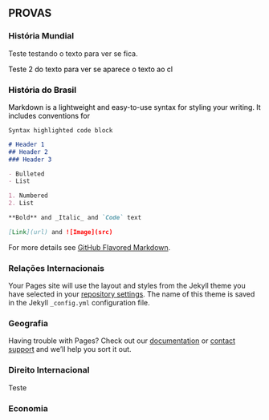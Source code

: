 ## PROVAS

### História Mundial

<p><a href="#" style="text-decoration:none" title="Certo">Teste testando o texto para ver se fica.</a></p>
<p><a href="#" style="text-decoration:none;color: #000000" title="Errado">Teste 2 do texto para ver se aparece o texto ao cl</p>


### História do Brasil

Markdown is a lightweight and easy-to-use syntax for styling your writing. It includes conventions for

```markdown
Syntax highlighted code block

# Header 1
## Header 2
### Header 3

- Bulleted
- List

1. Numbered
2. List

**Bold** and _Italic_ and `Code` text

[Link](url) and ![Image](src)
```

For more details see [GitHub Flavored Markdown](https://guides.github.com/features/mastering-markdown/).

### Relações Internacionais

Your Pages site will use the layout and styles from the Jekyll theme you have selected in your [repository settings](https://github.com/concursado/diplomata/settings). The name of this theme is saved in the Jekyll `_config.yml` configuration file.

### Geografia

Having trouble with Pages? Check out our [documentation](https://help.github.com/categories/github-pages-basics/) or [contact support](https://github.com/contact) and we’ll help you sort it out.

### Direito Internacional

Teste

### Economia
